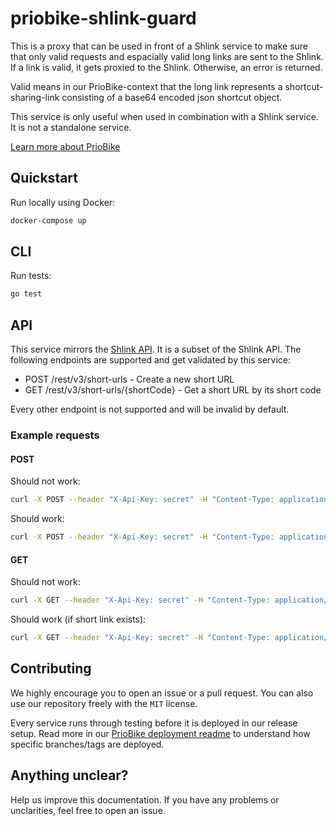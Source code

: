 # priobike-shlink-guard

This is a proxy that can be used in front of a Shlink service to make sure that only valid requests and espacially valid long links are sent to the Shlink. If a link is valid, it gets proxied to the Shlink. Otherwise, an error is returned.

Valid means in our PrioBike-context that the long link represents a shortcut-sharing-link consisting of a base64 encoded json shortcut object.

This service is only useful when used in combination with a Shlink service. It is not a standalone service.

[Learn more about PrioBike](https://github.com/priobike)

## Quickstart

Run locally using Docker:
```bash
docker-compose up
```

## CLI

Run tests:
```bash
go test
```

## API

This service mirrors the [Shlink API](https://api-spec.shlink.io/). It is a subset of the Shlink API. The following endpoints are supported and get validated by this service:

- POST /rest/v3/short-urls - Create a new short URL
- GET /rest/v3/short-urls/{shortCode} - Get a short URL by its short code

Every other endpoint is not supported and will be invalid by default.

### Example requests 

#### POST

Should not work:
```bash
curl -X POST --header "X-Api-Key: secret" -H "Content-Type: application/json" -d @example_long_link_base64_invalid.json  http://localhost/rest/v3/short-urls
```

Should work:
```bash
curl -X POST --header "X-Api-Key: secret" -H "Content-Type: application/json" -d @example_long_link_shortcut_location.json  http://localhost/rest/v3/short-urls
```

#### GET

Should not work:
```bash
curl -X GET --header "X-Api-Key: secret" -H "Content-Type: application/json" http://localhost/rest/v3/short-urls
```

Should work (if short link exists):
```bash
curl -X GET --header "X-Api-Key: secret" -H "Content-Type: application/json" http://localhost/rest/v3/short-urls/segrs4
```

## Contributing

We highly encourage you to open an issue or a pull request. You can also use our repository freely with the `MIT` license. 

Every service runs through testing before it is deployed in our release setup. Read more in our [PrioBike deployment readme](https://github.com/priobike/.github/blob/main/wiki/deployment.md) to understand how specific branches/tags are deployed.

## Anything unclear?

Help us improve this documentation. If you have any problems or unclarities, feel free to open an issue.